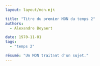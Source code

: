 ```yaml
---
layout: layout/mon.njk

title: "Titre du premier MON du temps 2"
authors:
  - Alexandre Beyaert

date: 1970-11-01
tags: 
  - "temps 2"

résumé: "Un MON traitant d'un sujet."
---
```

